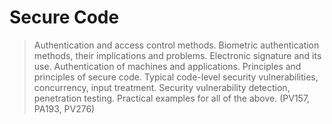 # Secure Code

> Authentication and access control methods. Biometric authentication methods, their implications and problems. Electronic signature and its use. Authentication of machines and applications. Principles and principles of secure code. Typical code-level security vulnerabilities, concurrency, input treatment. Security vulnerability detection, penetration testing. Practical examples for all of the above. (PV157, PA193, PV276)
